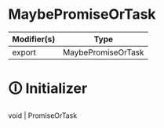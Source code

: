 # MaybePromiseOrTask

| Modifier(s)                            | Type                     |
|----------------------------------------|--------------------------|
| export | MaybePromiseOrTask |

# &#128712; Initializer

void | PromiseOrTask